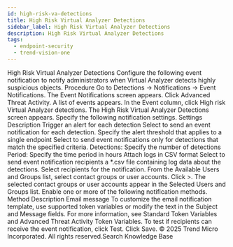 ```yaml
---
id: high-risk-va-detections
title: High Risk Virtual Analyzer Detections
sidebar_label: High Risk Virtual Analyzer Detections
description: High Risk Virtual Analyzer Detections
tags:
  - endpoint-security
  - trend-vision-one
---
```


 High Risk Virtual Analyzer Detections Configure the following event notification to notify administrators when Virtual Analyzer detects highly suspicious objects. Procedure Go to Detections → Notifications → Event Notifications. The Event Notifications screen appears. Click Advanced Threat Activity. A list of events appears. In the Event column, click High risk Virtual Analyzer detections. The High Risk Virtual Analyzer Detections screen appears. Specify the following notification settings. Settings Description Trigger an alert for each detection Select to send an event notification for each detection. Specify the alert threshold that applies to a single endpoint Select to send event notifications only for detections that match the specified criteria. Detections: Specify the number of detections Period: Specify the time period in hours Attach logs in CSV format Select to send event notification recipients a *.csv file containing log data about the detections. Select recipients for the notification. From the Available Users and Groups list, select contact groups or user accounts. Click >. The selected contact groups or user accounts appear in the Selected Users and Groups list. Enable one or more of the following notification methods. Method Description Email message To customize the email notification template, use supported token variables or modify the text in the Subject and Message fields. For more information, see Standard Token Variables and Advanced Threat Activity Token Variables. To test if recipients can receive the event notification, click Test. Click Save. © 2025 Trend Micro Incorporated. All rights reserved.Search Knowledge Base